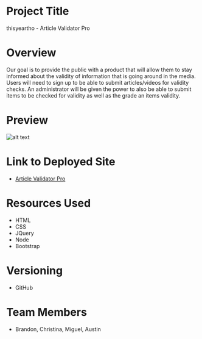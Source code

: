 # Project Title 
thisyeartho - Article Validator Pro

# Overview
Our goal is to provide the public with a product that will allow them to stay informed about the validity of information that is going around in the media. 
Users will need to sign up to be able to submit articles/videos for validity checks. An administrator will be given the power to also be able to submit items to be checked for validity as well as the grade an items validity. 

# Preview
![alt text](public/img/home.png "Article Validator Pro")

# Link to Deployed Site
  * [Article Validator Pro](https://immense-basin-56733.herokuapp.com/)
  
# Resources Used
  * HTML
  * CSS
  * JQuery
  * Node
  * Bootstrap
  
# Versioning 
  * GitHub

# Team Members 
  * Brandon, Christina, Miguel, Austin